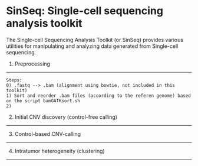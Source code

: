 SinSeq: Single-cell sequencing analysis toolkit
=======

The Single-cell Sequencing Analysis Toolkit (or SinSeq) provides various utilities for manipulating and analyzing data generated from Single-cell sequencing.


1. Preprocessing
-----------

````
Steps:
0) .fastq --> .bam (alignment using bowtie, not included in this toolkit)
1) Sort and reorder .bam files (according to the referen genome) based on the script bamGATKsort.sh
2) 
````



2. Initial CNV discovery (control-free calling)
-----------



3. Control-based CNV-calling 
-----------




4. Intratumor heterogeneity (clustering)
-----------
